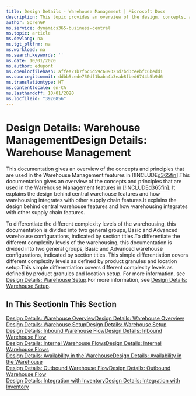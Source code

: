 ```yaml
---
title: Design Details - Warehouse Management | Microsoft Docs
description: This topic provides an overview of the design, concepts, and principles behind the Warehouse Management features in Business Central.
author: SorenGP
ms.service: dynamics365-business-central
ms.topic: article
ms.devlang: na
ms.tgt_pltfrm: na
ms.workload: na
ms.search.keywords: ''
ms.date: 10/01/2020
ms.author: edupont
ms.openlocfilehash: affea21b7f6c6d59c609321d7bd3ceebfc6bedd1
ms.sourcegitcommit: ddbb5cede750df1baba4b3eab8fbed6744b5b9d6
ms.translationtype: HT
ms.contentlocale: en-CA
ms.lasthandoff: 10/01/2020
ms.locfileid: "3920856"
---
```

# <a name="design-details-warehouse-management"></a><span data-ttu-id="d5084-103">Design Details: Warehouse Management</span><span class="sxs-lookup"><span data-stu-id="d5084-103">Design Details: Warehouse Management</span></span>
<span data-ttu-id="d5084-104">This documentation gives an overview of the concepts and principles that are used in the Warehouse Management features in [!INCLUDE[d365fin](includes/d365fin_md.md)].</span><span class="sxs-lookup"><span data-stu-id="d5084-104">This documentation gives an overview of the concepts and principles that are used in the Warehouse Management features in [!INCLUDE[d365fin](includes/d365fin_md.md)].</span></span> <span data-ttu-id="d5084-105">It explains the design behind central warehouse features and how warehousing integrates with other supply chain features.</span><span class="sxs-lookup"><span data-stu-id="d5084-105">It explains the design behind central warehouse features and how warehousing integrates with other supply chain features.</span></span>  

<span data-ttu-id="d5084-106">To differentiate the different complexity levels of the warehousing, this documentation is divided into two general groups, Basic and Advanced warehouse configurations, indicated by section titles.</span><span class="sxs-lookup"><span data-stu-id="d5084-106">To differentiate the different complexity levels of the warehousing, this documentation is divided into two general groups, Basic and Advanced warehouse configurations, indicated by section titles.</span></span> <span data-ttu-id="d5084-107">This simple differentiation covers different complexity levels as defined by product granules and location setup.</span><span class="sxs-lookup"><span data-stu-id="d5084-107">This simple differentiation covers different complexity levels as defined by product granules and location setup.</span></span> <span data-ttu-id="d5084-108">For more information, see [Design Details: Warehouse Setup](design-details-warehouse-setup.md).</span><span class="sxs-lookup"><span data-stu-id="d5084-108">For more information, see [Design Details: Warehouse Setup](design-details-warehouse-setup.md).</span></span>  

## <a name="in-this-section"></a><span data-ttu-id="d5084-109">In This Section</span><span class="sxs-lookup"><span data-stu-id="d5084-109">In This Section</span></span>  
[<span data-ttu-id="d5084-110">Design Details: Warehouse Overview</span><span class="sxs-lookup"><span data-stu-id="d5084-110">Design Details: Warehouse Overview</span></span>](design-details-warehouse-overview.md)  
[<span data-ttu-id="d5084-111">Design Details: Warehouse Setup</span><span class="sxs-lookup"><span data-stu-id="d5084-111">Design Details: Warehouse Setup</span></span>](design-details-warehouse-setup.md)  
[<span data-ttu-id="d5084-112">Design Details: Inbound Warehouse Flow</span><span class="sxs-lookup"><span data-stu-id="d5084-112">Design Details: Inbound Warehouse Flow</span></span>](design-details-inbound-warehouse-flow.md)  
[<span data-ttu-id="d5084-113">Design Details: Internal Warehouse Flows</span><span class="sxs-lookup"><span data-stu-id="d5084-113">Design Details: Internal Warehouse Flows</span></span>](design-details-internal-warehouse-flows.md)  
[<span data-ttu-id="d5084-114">Design Details: Availability in the Warehouse</span><span class="sxs-lookup"><span data-stu-id="d5084-114">Design Details: Availability in the Warehouse</span></span>](design-details-availability-in-the-warehouse.md)  
[<span data-ttu-id="d5084-115">Design Details: Outbound Warehouse Flow</span><span class="sxs-lookup"><span data-stu-id="d5084-115">Design Details: Outbound Warehouse Flow</span></span>](design-details-outbound-warehouse-flow.md)  
[<span data-ttu-id="d5084-116">Design Details: Integration with Inventory</span><span class="sxs-lookup"><span data-stu-id="d5084-116">Design Details: Integration with Inventory</span></span>](design-details-integration-with-inventory.md)
